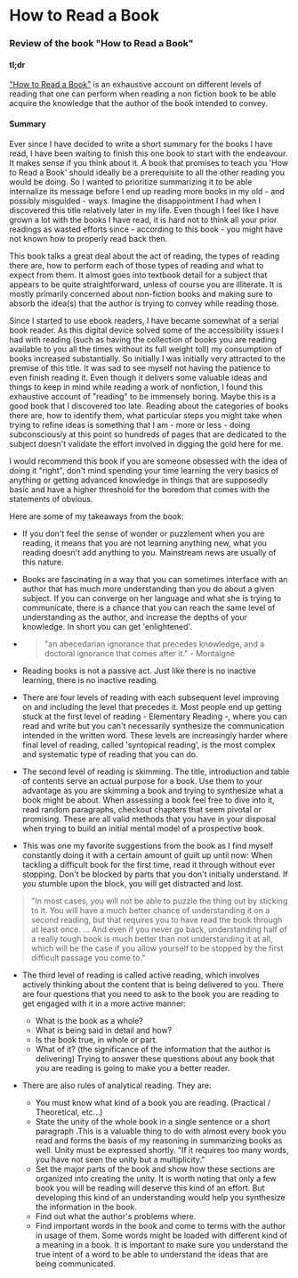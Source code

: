 # How to Read a Book

### Review of the book "How to Read a Book"

#### tl;dr  

["How to Read a Book"](http://www.amazon.com/How-Read-Book-Intelligent-Touchstone/dp/0671212095/ref=sr_1_1?s=books&ie=UTF8&qid=1439257206&sr=1-1&keywords=how+to+read+a+book) is an exhaustive account on different levels of reading that one can perform when reading a non fiction book to be able acquire the knowledge that the author of the book intended to convey.

#### Summary

Ever since I have decided to write a short summary for the books I have read, I have been waiting to finish this one book to start with the endeavour. It makes sense if you think about it. A book that promises to teach you 'How to Read a Book' should ideally be a prerequisite to all the other reading you would be doing. So I wanted to prioritize summarizing it to be able internalize its message before I end up reading more books in my old - and possibly misguided - ways. Imagine the disappointment I had when I discovered this title relatively later in my life. Even though I feel like I have grown a lot with the books I have read, it is hard not to think all your prior readings as wasted efforts since - according to this book - you might have not known how to properly read back then.

This book talks a great deal about the act of reading, the types of reading there are, how to perform each of those types of reading and what to expect from them. It almost goes into textbook detail for a subject that appears to be quite straightforward, unless of course you are illiterate. It is mostly primarily concerned about non-fiction books and making sure to absorb the idea(s) that the author is trying to convey while reading those.

Since I started to use ebook readers, I have became somewhat of a serial book reader. As this digital device solved some of the accessibility issues I had with reading (such as having the collection of books you are reading available to you all the times without its full weight toll) my consumption of books increased substantially. So initially I was initially very attracted to the premise of this title. It was sad to see myself not having the patience to even finish reading it. Even though it delivers some valuable ideas and things to keep in mind while reading a work of nonfiction, I found this exhaustive account of "reading" to be immensely boring. Maybe this is a good book that I discovered too late. Reading about the categories of books there are, how to identify them, what particular steps you might take when trying to refine ideas is something that I am - more or less - doing subconsciously at this point so hundreds of pages that are dedicated to the subject doesn't validate the effort involved in digging the gold here for me.

I would recommend this book if you are someone obsessed with the idea of doing it "right", don't mind spending your time learning the very basics of anything or getting advanced knowledge in things that are supposedly basic and have a higher threshold for the boredom that comes with the statements of obvious. 

Here are some of my takeaways from the book:

- If you don't feel the sense of wonder or puzzlement when you are reading, it means that you are not learning anything new, what you reading doesn't add anything to you. Mainstream news are usually of this nature.

- Books are fascinating in a way that you can sometimes interface with an author that has much more understanding than you do about a given subject. If you can converge on her language and what she is trying to communicate, there is a chance that you can reach the same level of understanding as the author, and increase the depths of your knowledge. In short you can get 'enlightened'.

- > "an abecedarian ignorance that precedes knowledge, and a doctoral ignorance that comes after it." - Montaigne

- Reading books is not a passive act. Just like there is no inactive learning, there is no inactive reading.

- There are four levels of reading with each subsequent level improving on and including the level that precedes it. Most people end up getting stuck at the first level of reading - Elementary Reading -, where you can read and write but you can't necessarily synthesize the communication intended in the written word. These levels are increasingly harder where final level of reading, called 'syntopical reading', is the most complex and systematic type of reading that you can do. 

- The second level of reading is skimming. The title, introduction and table of contents serve an actual purpose for a book. Use them to your advantage as you are skimming a book and trying to synthesize what a book might be about. When assessing a book feel free to dive into it, read random paragraphs, checkout chapters that seem pivotal or promising. These are all valid methods that you have in your disposal when trying to build an initial mental model of a prospective book.

- This was one my favorite suggestions from the book as I find myself constantly doing it with a certain amount of guilt up until now: When tackling a difficult book for the first time, read it through without ever stopping. Don't be blocked by parts that you don't initially understand. If you stumble upon the block, you will get distracted and lost. 
> "In most cases, you will not be able to puzzle the thing out by sticking to it. You will have a much better chance of understanding it on a second reading, but that requires you to have read the book through at least once. ... And even if you never go back, understanding half of a really tough book is much better than not understanding it at all, which will be the case if you allow yourself to be stopped by the first difficult passage you come to."

- The third level of reading is called active reading, which involves actively thinking about the content that is being delivered to you. There are four questions that you need to ask to the book you are reading to get engaged with it in a more active manner:
	- What is the book as a whole?
	- What is being said in detail and how?
	- Is the book true, in whole or part.
	- What of it? (the significance of the information that the author is delivering)
  Trying to answer these questions about any book that you are reading is going to make you a better reader.

- There are also rules of analytical reading. They are:
	- You must know what kind of a book you are reading. (Practical / Theoretical, etc...) 
	- State the unity of the whole book in a single sentence or a short paragraph .This is a valuable thing to do with almost every book you read and forms the basis of my reasoning in summarizing books as well. Unity must be expressed shortly. "If it requires too many words, you have not seen the unity but a multiplicity."
	- Set the major parts of the book and show how these sections are organized into creating the unity. It is worth noting that only a few book you will be reading will deserve this kind of an effort. But developing this kind of an understanding would help you synthesize the information in the book.
	- Find out what the author's problems where.
	- Find important words in the book and come to terms with the author in usage of them. Some words might be loaded with different kind of a meaning in a book. It is important to make sure you understand the true intent of a word to be able to understand the ideas that are being communicated.

